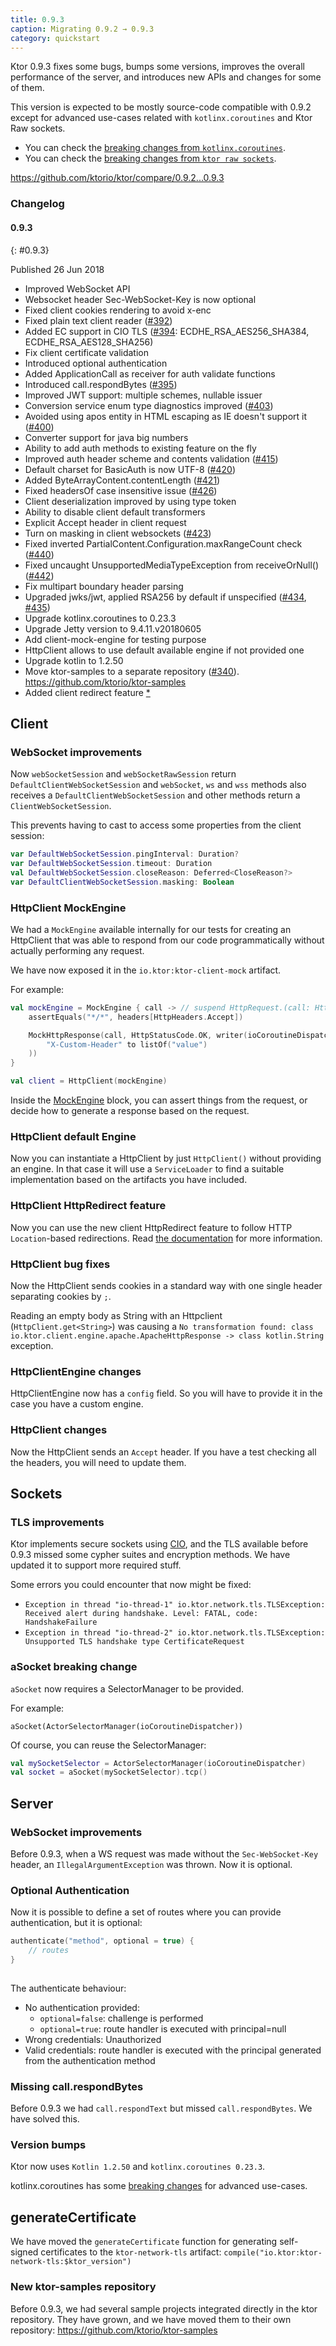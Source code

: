 ```yaml
---
title: 0.9.3
caption: Migrating 0.9.2 → 0.9.3
category: quickstart
---
```


Ktor 0.9.3 fixes some bugs, bumps some versions, improves the overall performance of the server,
and introduces new APIs and changes for some of them.

This version is expected to be mostly source-code compatible with 0.9.2
except for advanced use-cases related with `kotlinx.coroutines` and Ktor Raw sockets.

* You can check the [breaking changes from `kotlinx.coroutines`](https://github.com/Kotlin/kotlinx.coroutines/blob/master/CHANGES.md#version-0230).
* You can check the [breaking changes from `ktor raw sockets`](#sockets).

<https://github.com/ktorio/ktor/compare/0.9.2...0.9.3>

### Changelog

#### 0.9.3
{: #0.9.3}

Published 26 Jun 2018

* Improved WebSocket API
* Websocket header Sec-WebSocket-Key is now optional
* Fixed client cookies rendering to avoid x-enc
* Fixed plain text client reader ([#392])
* Added EC support in CIO TLS ([#394]: ECDHE_RSA_AES256_SHA384, ECDHE_RSA_AES128_SHA256)
* Fix client certificate validation
* Introduced optional authentication
* Added ApplicationCall as receiver for auth validate functions
* Introduced call.respondBytes ([#395])
* Improved JWT support: multiple schemes, nullable issuer
* Conversion service enum type diagnostics improved ([#403])
* Avoided using apos entity in HTML escaping as IE doesn't support it ([#400])
* Converter support for java big numbers
* Ability to add auth methods to existing feature on the fly
* Improved auth header scheme and contents validation ([#415])
* Default charset for BasicAuth is now UTF-8 ([#420])
* Added ByteArrayContent.contentLength ([#421])
* Fixed headersOf case insensitive issue ([#426])
* Client deserialization improved by using type token
* Ability to disable client default transformers
* Explicit Accept header in client request
* Turn on masking in client websockets ([#423])
* Fixed inverted PartialContent.Configuration.maxRangeCount check ([#440])
* Fixed uncaught UnsupportedMediaTypeException from receiveOrNull() ([#442])
* Fix multipart boundary header parsing
* Upgraded jwks/jwt, applied RSA256 by default if unspecified ([#434], [#435])
* Upgrade kotlinx.coroutines to 0.23.3
* Upgrade Jetty version to 9.4.11.v20180605
* Add client-mock-engine for testing purpose
* HttpClient allows to use default available engine if not provided one
* Upgrade kotlin to 1.2.50
* Move ktor-samples to a separate repository ([#340]). <https://github.com/ktorio/ktor-samples>
* Added client redirect feature [*](https://github.com/ktorio/ktor/commit/d8a6f5d85170c1f760c5687b374290e8b8f2e60d)

[#392]: https://github.com/ktorio/ktor/issues/392
[#394]: https://github.com/ktorio/ktor/issues/394
[#395]: https://github.com/ktorio/ktor/issues/395
[#403]: https://github.com/ktorio/ktor/issues/403
[#400]: https://github.com/ktorio/ktor/issues/400
[#415]: https://github.com/ktorio/ktor/issues/415
[#420]: https://github.com/ktorio/ktor/issues/420
[#421]: https://github.com/ktorio/ktor/issues/421
[#426]: https://github.com/ktorio/ktor/issues/426
[#423]: https://github.com/ktorio/ktor/issues/423
[#440]: https://github.com/ktorio/ktor/issues/440
[#442]: https://github.com/ktorio/ktor/issues/442
[#434]: https://github.com/ktorio/ktor/issues/434
[#435]: https://github.com/ktorio/ktor/issues/435
[#340]: https://github.com/ktorio/ktor/issues/340

## Client

### WebSocket improvements

Now `webSocketSession` and `webSocketRawSession` return `DefaultClientWebSocketSession`
and `webSocket`, `ws` and `wss` methods also receives a `DefaultClientWebSocketSession` and other methods
return a `ClientWebSocketSession`.

This prevents having to cast to access some properties from the client session:

```kotlin
var DefaultWebSocketSession.pingInterval: Duration?
var DefaultWebSocketSession.timeout: Duration
val DefaultWebSocketSession.closeReason: Deferred<CloseReason?>
var DefaultClientWebSocketSession.masking: Boolean
```

### HttpClient MockEngine

We had a `MockEngine` available internally for our tests for creating an HttpClient that was able to respond
from our code programmatically without actually performing any request.

We have now exposed it in the `io.ktor:ktor-client-mock` artifact.

For example:

```kotlin
val mockEngine = MockEngine { call -> // suspend HttpRequest.(call: HttpClientCall) -> MockHttpResponse
    assertEquals("*/*", headers[HttpHeaders.Accept])

    MockHttpResponse(call, HttpStatusCode.OK, writer(ioCoroutineDispatcher) { channel.writeStringUtf8("HELLO") }.channel, headersOf(
        "X-Custom-Header" to listOf("value")
    ))
}

val client = HttpClient(mockEngine)
```

Inside the [MockEngine](/clients/http-client/testing.html) block, you can assert things from the request,
or decide how to generate a response based on the request.

### HttpClient default Engine

Now you can instantiate a HttpClient by just `HttpClient()` without providing an engine.
In that case it will use a `ServiceLoader` to find a suitable implementation based on the artifacts you have included.

### HttpClient HttpRedirect feature

Now you can use the new client HttpRedirect feature to follow HTTP `Location`-based redirections.
Read [the documentation](/clients/http-client/features/http-redirect.html) for more information.

### HttpClient bug fixes

Now the HttpClient sends cookies in a standard way with one single header separating cookies by `;`.

Reading an empty body as String with an Httpclient (`HttpClient.get<String>`) was causing a
`No transformation found: class io.ktor.client.engine.apache.ApacheHttpResponse -> class kotlin.String` exception.

### HttpClientEngine changes

HttpClientEngine now has a `config` field. So you will have to provide it in the case you have a custom engine.

### HttpClient changes

Now the HttpClient sends an `Accept` header. If you have a test checking all the headers, you will need to update them. 

## Sockets

### TLS improvements

Ktor implements secure sockets using [CIO](/quickstart/faq.html#cio), and the TLS available
before 0.9.3 missed some cypher suites and encryption methods. We have updated it to support more required stuff.

Some errors you could encounter that now might be fixed:

* `Exception in thread "io-thread-1" io.ktor.network.tls.TLSException: Received alert during handshake. Level: FATAL, code: HandshakeFailure`
* `Exception in thread "io-thread-2" io.ktor.network.tls.TLSException: Unsupported TLS handshake type CertificateRequest`

### aSocket breaking change

`aSocket` now requires a SelectorManager to be provided.

For example:

`aSocket(ActorSelectorManager(ioCoroutineDispatcher))`

Of course, you can reuse the SelectorManager:

```kotlin
val mySocketSelector = ActorSelectorManager(ioCoroutineDispatcher)
val socket = aSocket(mySocketSelector).tcp()
```

## Server

### WebSocket improvements

Before 0.9.3, when a WS request was made without the `Sec-WebSocket-Key` header,
an `IllegalArgumentException` was thrown. Now it is optional.

### Optional Authentication

Now it is possible to define a set of routes where you can provide authentication, but it is optional:

```kotlin
authenticate("method", optional = true) {
    // routes
}
 

```

The authenticate behaviour:

* No authentication provided:
  * `optional=false`: challenge is performed
  * `optional=true`: route handler is executed with principal=null
* Wrong credentials: Unauthorized
* Valid credentials: route handler is executed with the principal generated from the authentication method 

### Missing call.respondBytes

Before 0.9.3 we had `call.respondText` but missed `call.respondBytes`. We have solved this.

### Version bumps

Ktor now uses `Kotlin 1.2.50` and `kotlinx.coroutines 0.23.3`.

kotlinx.coroutines has some [breaking changes](https://github.com/Kotlin/kotlinx.coroutines/blob/master/CHANGES.md#version-0230) for advanced use-cases.

## generateCertificate

We have moved the `generateCertificate` function for generating self-signed certificates to the `ktor-network-tls` artifact:
`compile("io.ktor:ktor-network-tls:$ktor_version")` 


### New ktor-samples repository

Before 0.9.3, we had several sample projects integrated directly in the ktor repository.
They have grown, and we have moved them to their own repository: <https://github.com/ktorio/ktor-samples>
